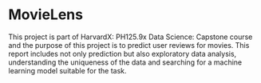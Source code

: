 # MovieLens  
This project is part of HarvardX: PH125.9x Data Science: Capstone course and the purpose of this project is to predict user reviews for movies. This report includes not only prediction but also exploratory data analysis, understanding the uniqueness of the data and searching for a machine learning model suitable for the task.
